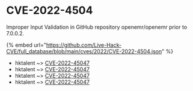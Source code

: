 # CVE-2022-4504

Improper Input Validation in GitHub repository openemr/openemr prior to 7.0.0.2.

{% embed url="https://github.com/Live-Hack-CVE/full_database/blob/main/cves/2022/CVE-2022-4504.json" %}


* hktalent ~> [CVE-2022-45047](https://www.alice-snow.ru/2022/database/cve-2022-4504/cve-2022-45047-hktalent)
* hktalent ~> [CVE-2022-45047](https://www.alice-snow.ru/2022/database/cve-2022-4504/cve-2022-45047-hktalent)
* hktalent ~> [CVE-2022-45047](https://www.alice-snow.ru/2022/database/cve-2022-4504/cve-2022-45047-hktalent)
* hktalent ~> [CVE-2022-45047](https://www.alice-snow.ru/2022/database/cve-2022-4504/cve-2022-45047-hktalent)